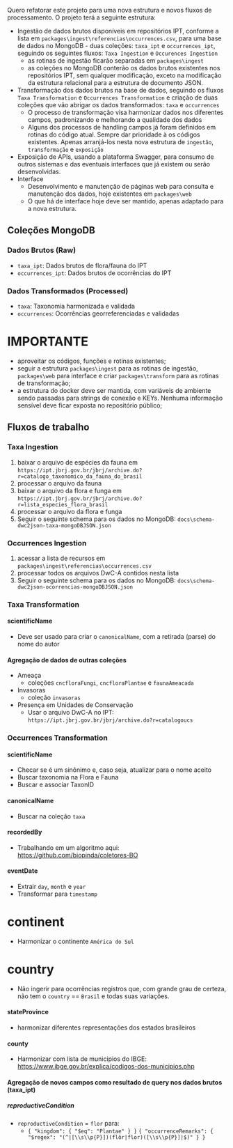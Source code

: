 Quero refatorar este projeto para uma nova estrutura e novos fluxos de processamento. O projeto terá a seguinte estrutura:

- Ingestão de dados brutos disponíveis em repositórios IPT, conforme a lista em `packages\ingest\referencias\occurrences.csv`, para uma base de dados no MongoDB - duas coleções: `taxa_ipt` e `occurrences_ipt`, seguindo os seguintes fluxos: `Taxa Ingestion` e `Occurences Ingestion`
  - as rotinas de ingestão ficarão separadas em `packages\ingest`
  - as coleções no MongoDB conterão os dados brutos existentes nos repositórios IPT, sem qualquer modificação, exceto na modificação da estrutura relacional para a estrutura de documento JSON.
- Transformação dos dados brutos na base de dados, seguindo os fluxos `Taxa Transformation` e `Occurrences Transformation` e criação de duas coleções que vão abrigar os dados transformados: `taxa` e `occurrences`
  - O processo de transformação visa harmonizar dados nos diferentes campos, padronizando e melhorando a qualidade dos dados
  - Alguns dos processos de handling campos já foram definidos em rotinas do código atual. Sempre dar prioridade à os códigos existentes. Apenas arranjá-los nesta nova estrutura de `ingestão`, `transformação` e `exposição`
- Exposição de APIs, usando a plataforma Swagger, para consumo de outros sistemas e das eventuais interfaces que já existem ou serão desenvolvidas.
- Interface
  - Desenvolvimento e manutenção de páginas web para consulta e manutenção dos dados, hoje existentes em `packages\web`
  - O que há de interface hoje deve ser mantido, apenas adaptado para a nova estrutura.

## Coleções MongoDB

### Dados Brutos (Raw)

- `taxa_ipt`: Dados brutos de flora/fauna do IPT
- `occurrences_ipt`: Dados brutos de ocorrências do IPT

### Dados Transformados (Processed)

- `taxa`: Taxonomia harmonizada e validada
- `occurrences`: Ocorrências georreferenciadas e validadas

# IMPORTANTE

- aproveitar os códigos, funções e rotinas existentes;
- seguir a estrutura `packages\ingest` para as rotinas de ingestão, `packages\web` para interface e criar `packages\transform` para as rotinas de transformação;
- a estrutura do docker deve ser mantida, com variáveis de ambiente sendo passadas para strings de conexão e KEYs. Nenhuma informação sensível deve ficar exposta no repositório público;

## Fluxos de trabalho

### Taxa Ingestion

1. baixar o arquivo de espécies da fauna em `https://ipt.jbrj.gov.br/jbrj/archive.do?r=catalogo_taxonomico_da_fauna_do_brasil`
2. processar o arquivo da fauna
3. baixar o arquivo da flora e funga em `https://ipt.jbrj.gov.br/jbrj/archive.do?r=lista_especies_flora_brasil`
4. processar o arquivo da flora e funga
5. Seguir o seguinte schema para os dados no MongoDB: `docs\schema-dwc2json-taxa-mongoDBJSON.json`

### Occurrences Ingestion

1. acessar a lista de recursos em `packages\ingest\referencias\occurrences.csv`
2. processar todos os arquivos DwC-A contidos nesta lista
3. Seguir o seguinte schema para os dados no MongoDB: `docs\schema-dwc2json-ocorrencias-mongoDBJSON.json`

### Taxa Transformation

#### scientificName

- Deve ser usado para criar o `canonicalName`, com a retirada (parse) do nome do autor

#### Agregação de dados de outras coleções

- Ameaça
  - coleções `cncfloraFungi`, `cncfloraPlantae` e `faunaAmeacada`
- Invasoras
  - coleção `invasoras`
- Presença em Unidades de Conservação
  - Usar o arquivo DwC-A no IPT: `https://ipt.jbrj.gov.br/jbrj/archive.do?r=catalogoucs`

### Occurrences Transformation

#### scientificName

- Checar se é um sinônimo e, caso seja, atualizar para o nome aceito
- Buscar taxonomia na Flora e Fauna
- Buscar e associar TaxonID

#### canonicalName

- Buscar na coleção `taxa`

#### recordedBy

- Trabalhando em um algoritmo aqui: https://github.com/biopinda/coletores-BO

#### eventDate

- Extrair `day`, `month` e `year`
- Transformar para `timestamp`

# continent

- Harmonizar o continente `América do Sul`

# country

- Não ingerir para ocorrências registros que, com grande grau de certeza, não tem o `country` == `Brasil` e todas suas variações.

#### stateProvince

- harmonizar diferentes representações dos estados brasileiros

#### county

- Harmonizar com lista de municipios do IBGE: https://www.ibge.gov.br/explica/codigos-dos-municipios.php

#### Agregação de novos campos como resultado de query nos dados brutos (taxa_ipt)

##### reproductiveCondition

- `reproductiveCondition` = `flor` para:
  - `{ "kingdom": { "$eq": "Plantae" } }`
    `{ "occurrenceRemarks": { "$regex": "(^|[\\s\\p{P}])(flôr|flor)([\\s\\p{P}]|$)" } }`
